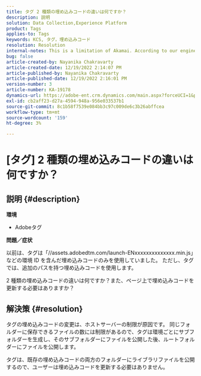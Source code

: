 ```yaml
---
title: タグ 2 種類の埋め込みコードの違いは何ですか？
description: 説明
solution: Data Collection,Experience Platform
product: Tags
applies-to: Tags
keywords: KCS, タグ，埋め込みコード
resolution: Resolution
internal-notes: This is a limitation of Akamai. According to our engineer.
bug: false
article-created-by: Nayanika Chakravarty
article-created-date: 12/19/2022 2:14:07 PM
article-published-by: Nayanika Chakravarty
article-published-date: 12/19/2022 2:16:01 PM
version-number: 3
article-number: KA-19178
dynamics-url: https://adobe-ent.crm.dynamics.com/main.aspx?forceUCI=1&pagetype=entityrecord&etn=knowledgearticle&id=208daf63-a77f-ed11-81ac-6045bd006079
exl-id: cb2aff23-d27a-4594-948a-956e033537b1
source-git-commit: 8c1b58f7539e084bb3c97c009de6c3b26abffcea
workflow-type: tm+mt
source-wordcount: '159'
ht-degree: 3%

---
```


# [タグ] 2 種類の埋め込みコードの違いは何ですか？

## 説明 {#description}


<b>環境</b>

- Adobeタグ

<b>問題／症状</b>

以前は、タグは「//assets.adobedtm.com/launch-ENxxxxxxxxxxxxxx.min.js」などの環境 ID を含んだ埋め込みコードのみを使用していました。 ただし、タグでは、追加のパスを持つ埋め込みコードを使用します。

2 種類の埋め込みコードの違いは何ですか？また、ページ上で埋め込みコードを更新する必要はありますか？


## 解決策 {#resolution}


タグの埋め込みコードの変更は、ホストサーバーの制限が原因です。 同じフォルダーに保存できるファイルの数には制限があるので、タグは環境ごとにサブフォルダーを生成し、そのサブフォルダーにファイルを公開した後、ルートフォルダーにファイルを公開します。

タグは、既存の埋め込みコードの両方のフォルダーにライブラリファイルを公開するので、ユーザーは埋め込みコードを更新する必要はありません。
